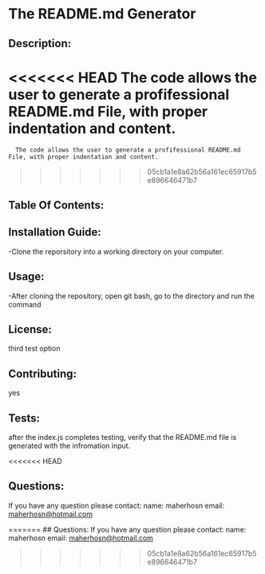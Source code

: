 # The README.md Generator

## Description:
<<<<<<< HEAD
   The code allows the user to generate a profifessional README.md File, with proper indentation and content.
=======
      The code allows the user to generate a profifessional README.md File, with proper indentation and content.
>>>>>>> 05cb1a1e8a62b56a161ec65917b5e896646471b7

## Table Of Contents:

## Installation Guide:
   -Clone the reporsitory into a working directory on your computer.

## Usage: 
   -After cloning the repository, open git bash, go to the directory and run the command

## License:
   third test option

## Contributing:
   yes

## Tests:
   after the index.js completes testing, verify that the README.md file is generated with the infromation input.

<<<<<<< HEAD
## Questions:
   If you have any question please contact:
   name: maherhosn
   email: maherhosn@hotmail.com
      
=======
      ## Questions:
      If you have any question please contact:
      name: maherhosn
      email: maherhosn@hotmail.com
      
>>>>>>> 05cb1a1e8a62b56a161ec65917b5e896646471b7
